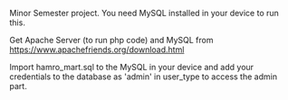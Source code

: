 Minor Semester project. 
You need MySQL installed in your device to run this. 

Get Apache Server (to run php code) and MySQL from https://www.apachefriends.org/download.html

Import hamro_mart.sql to the MySQL in your device and add your credentials to the database as 'admin' in user_type to access the admin part. 
